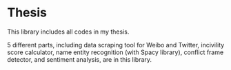 # Thesis
This library includes all codes in my thesis.

5 different parts, including data scraping tool for Weibo and Twitter, incivility score calculator, name entity recognition (with Spacy library), conflict frame detector, and sentiment analysis, are in this library.
